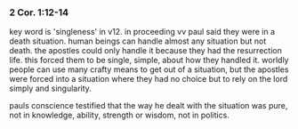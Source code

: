 ### 2 Cor. 1:12-14

key word is 'singleness' in v12. in proceeding vv paul said they were in a death situation.
human beings can handle almost any situation but not death. the apostles could
only handle it because they had the resurrection life. this forced them to be single,
simple, about how they handled it. worldly people can use many
crafty means to get out of a situation, but the apostles were forced into a situation
where they had no choice but to rely on the lord simply and singularity.

pauls conscience testified that the way he dealt with the situation was pure, not 
in knowledge, ability, strength or wisdom, not in politics.
